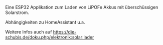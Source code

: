 Eine ESP32 Applikation zum Laden von LiPOFe Akkus mit überschüssigen Solarstrom.

Abhängigkeiten zu HomeAssistant u.a.

Weitere Infos auch auf https://die-schubis.de/doku.php/elektronik:solar:lader

